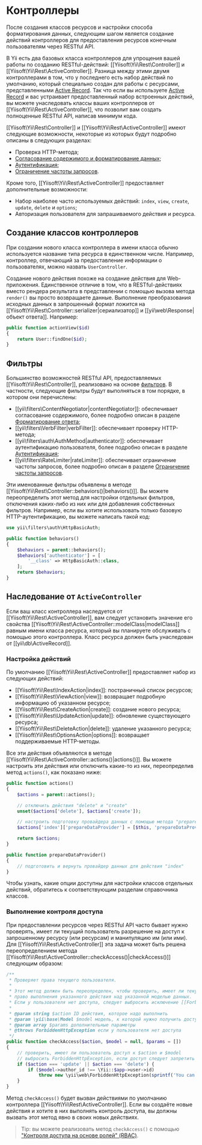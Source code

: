 Контроллеры
===========

После создания классов ресурсов и настройки способа форматирования данных, следующим шагом 
является создание действий контроллеров для предоставления ресурсов конечным пользователям через RESTful API.

В Yii есть два базовых класса контроллеров для упрощения вашей работы по созданию RESTful-действий:
[[Yiisoft\Yii\Rest\Controller]] и [[Yiisoft\Yii\Rest\ActiveController]]. Разница между этими двумя контроллерами в том,
что у последнего есть набор действий по умолчанию, который специально создан для работы с ресурсами,
представленными [Active Record](db-active-record.md). Так что если вы используете [Active Record](db-active-record.md)
и вас устраивает предоставленный набор встроенных действий, вы можете унаследовать классы ваших контроллеров
от [[Yiisoft\Yii\Rest\ActiveController]], что позволит вам создать полноценные RESTful API, написав минимум кода.

[[Yiisoft\Yii\Rest\Controller]] и [[Yiisoft\Yii\Rest\ActiveController]] имеют следующие возможности, некоторые из которых
будут подробно описаны в следующих разделах:

* Проверка HTTP-метода;
* [Согласование содержимого и форматирование данных](rest-response-formatting.md);
* [Аутентификация](rest-authentication.md);
* [Ограничение частоты запросов](rest-rate-limiting.md).

Кроме того, [[Yiisoft\Yii\Rest\ActiveController]] предоставляет дополнительные возможности:

* Набор наиболее часто используемых действий: `index`, `view`, `create`, `update`, `delete` и `options`;
* Авторизация пользователя для запрашиваемого действия и ресурса.


## Создание классов контроллеров <span id="creating-controller"></span>

При создании нового класса контроллера в имени класса обычно используется название типа ресурса в единственном числе. 
Например, контроллер, отвечающий за предоставление информации о пользователях, можно назвать `UserController`.

Создание нового действия похоже на создание действия для Web-приложения. Единственное отличие в том,
что в RESTful-действиях вместо рендера результата в представлении с помощью вызова метода `render()`
вы просто возвращаете данные. Выполнение преобразования исходных данных в запрошенный формат ложится на
[[Yiisoft\Yii\Rest\Controller::serializer|сериализатор]] и [[yii\web\Response|объект ответа]]. Например:

```php
public function actionView($id)
{
    return User::findOne($id);
}
```


## Фильтры <span id="filters"></span>

Большинство возможностей RESTful API, предоставляемых [[Yiisoft\Yii\Rest\Controller]], реализовано на основе [фильтров](structure-filters.md).
В частности, следующие фильтры будут выполняться в том порядке, в котором они перечислены:

* [[yii\filters\ContentNegotiator|contentNegotiator]]: обеспечивает согласование содержимого, более подробно описан 
  в разделе [Форматирование ответа](rest-response-formatting.md);
* [[yii\filters\VerbFilter|verbFilter]]: обеспечивает проверку HTTP-метода;
* [[yii\filters\auth\AuthMethod|authenticator]]: обеспечивает аутентификацию пользователя, более подробно описан
  в разделе [Аутентификация](rest-authentication.md);
* [[yii\filters\RateLimiter|rateLimiter]]: обеспечивает ограничение частоты запросов, более подробно описан 
  в разделе [Ограничение частоты запросов](rest-rate-limiting.md).

Эти именованные фильтры объявлены в методе [[Yiisoft\Yii\Rest\Controller::behaviors()|behaviors()]].
Вы можете переопределить этот метод для настройки отдельных фильтров, отключения каких-либо из них или для добавления собственных фильтров. Например, если вы хотите использовать только базовую HTTP-аутентификацию, вы можете написать такой код:

```php
use yii\filters\auth\HttpBasicAuth;

public function behaviors()
{
    $behaviors = parent::behaviors();
    $behaviors['authenticator'] = [
        '__class' => HttpBasicAuth::class,
    ];
    return $behaviors;
}
```


## Наследование от `ActiveController` <span id="extending-active-controller"></span>

Если ваш класс контроллера наследуется от [[Yiisoft\Yii\Rest\ActiveController]], вам следует установить
значение его свойства [[Yiisoft\Yii\Rest\ActiveController::modelClass|modelClass]] равным имени класса ресурса,
который вы планируете обслуживать с помощью этого контроллера. Класс ресурса должен быть унаследован от [[yii\db\ActiveRecord]].


### Настройка действий <span id="customizing-actions"></span>

По умолчанию [[Yiisoft\Yii\Rest\ActiveController]] предоставляет набор из следующих действий:

* [[Yiisoft\Yii\Rest\IndexAction|index]]: постраничный список ресурсов;
* [[Yiisoft\Yii\Rest\ViewAction|view]]: возвращает подробную информацию об указанном ресурсе;
* [[Yiisoft\Yii\Rest\CreateAction|create]]: создание нового ресурса;
* [[Yiisoft\Yii\Rest\UpdateAction|update]]: обновление существующего ресурса;
* [[Yiisoft\Yii\Rest\DeleteAction|delete]]: удаление указанного ресурса;
* [[Yiisoft\Yii\Rest\OptionsAction|options]]: возвращает поддерживаемые HTTP-методы.

Все эти действия объявляются в методе [[Yiisoft\Yii\Rest\ActiveController::actions()|actions()]].
Вы можете настроить эти действия или отключить какие-то из них, переопределив метод `actions()`, как показано ниже:

```php
public function actions()
{
    $actions = parent::actions();

    // отключить действия "delete" и "create"
    unset($actions['delete'], $actions['create']);

    // настроить подготовку провайдера данных с помощью метода "prepareDataProvider()"
    $actions['index']['prepareDataProvider'] = [$this, 'prepareDataProvider'];

    return $actions;
}

public function prepareDataProvider()
{
    // подготовить и вернуть провайдер данных для действия "index"
}
```

Чтобы узнать, какие опции доступны для настройки классов отдельных действий, обратитесь к соответствующим разделам справочника классов.


### Выполнение контроля доступа <span id="performing-access-check"></span>

При предоставлении ресурсов через RESTful API часто бывает нужно проверять, имеет ли текущий пользователь разрешение
на доступ к запрошенному ресурсу (или ресурсам) и манипуляцию им (или ими). Для [[Yiisoft\Yii\Rest\ActiveController]] эта задача
может быть решена переопределением метода [[Yiisoft\Yii\Rest\ActiveController::checkAccess()|checkAccess()]] следующим образом:

```php
/**
 * Проверяет права текущего пользователя.
 *
 * Этот метод должен быть переопределен, чтобы проверить, имеет ли текущий пользователь
 * право выполнения указанного действия над указанной моделью данных.
 * Если у пользователя нет доступа, следует выбросить исключение [[ForbiddenHttpException]].
 *
 * @param string $action ID действия, которое надо выполнить
 * @param \yii\base\Model $model модель, к которой нужно получить доступ. Если `null`, это означает, что модель, к которой нужно получить доступ, отсутствует.
 * @param array $params дополнительные параметры
 * @throws ForbiddenHttpException если у пользователя нет доступа
 */
public function checkAccess($action, $model = null, $params = [])
{
    // проверить, имеет ли пользователь доступ к $action и $model
    // выбросить ForbiddenHttpException, если доступ следует запретить
    if ($action === 'update' || $action === 'delete') {
        if ($model->author_id !== \Yii::$app->user->id)
            throw new \yii\web\ForbiddenHttpException(sprintf('You can only %s articles that you\'ve created.', $action));
    }
}
```

Метод `checkAccess()` будет вызван действиями по умолчанию контроллера [[Yiisoft\Yii\Rest\ActiveController]]. Если вы создаёте
новые действия и хотите в них выполнять контроль доступа, вы должны вызвать этот метод явно в своих новых действиях.

> Tip: вы можете реализовать метод `checkAccess()` с помощью ["Контроля доступа на основе ролей" (RBAC)](security-authorization.md).
